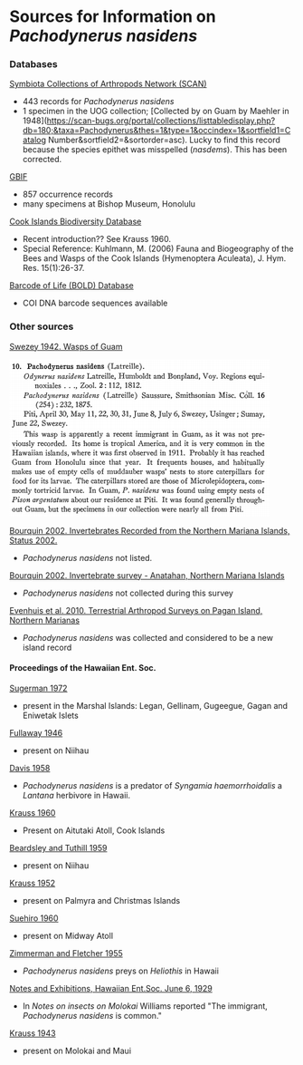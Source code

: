 # Sources for Information on *Pachodynerus nasidens*

### Databases

[Symbiota Collections of Arthropods Network (SCAN)](https://scan-bugs.org/portal/collections/list.php?taxa=Pachodynerus%20nasidens&thes=1&type=1&db=all&page=1)

* 443 records for *Pachodynerus nasidens*
* 1 specimen in the UOG collection; [Collected by on Guam by Maehler in 1948](https://scan-bugs.org/portal/collections/listtabledisplay.php?db=180;&taxa=Pachodynerus&thes=1&type=1&occindex=1&sortfield1=Catalog Number&sortfield2=&sortorder=asc). Lucky to find this record because the species epithet was misspelled (*nasdems*). This has been corrected.


[GBIF](https://www.gbif.org/occurrence/search?offset=120&q=Pachodynerus%20nasidens&taxon_key=1328213)

* 857 occurrence records
* many specimens at Bishop Museum, Honolulu

[Cook Islands Biodiversity Database](http://cookislands.bishopmuseum.org/results.asp?ebg=pachodynerus&Submit=Search&search=true)

* Recent introduction?? See Krauss 1960.
* Special Reference: Kuhlmann, M. (2006) Fauna and Biogeography of the Bees and Wasps of the Cook Islands (Hymenoptera Aculeata), J. Hym. Res. 15(1):26-37.

[Barcode of Life (BOLD) Database](http://barcodinglife.org/index.php/Taxbrowser_Taxonpage?taxon=Pachodynerus&searchTax=Search+Taxonomy)

* COI DNA barcode sequences available

### Other sources

[Swezey 1942. Wasps of Guam](http://hbs.bishopmuseum.org/pubs-online/pdf/b172p184-187.pdf)

![](pachodynerus.png)

[Bourquin 2002. Invertebrates Recorded from the Northern Mariana Islands, Status 2002.](https://apaseem.org/resources/files/Marianas_inverts_2002(2).doc)

* *Pachodynerus nasidens* not listed.


[Bourquin 2002. Invertebrate survey - Anatahan, Northern Mariana Islands](http://guaminsects.net/doc/misc/Bourquin2002%20Anatahan%20invert%20survey.doc)

* *Pachodynerus nasidens* not collected during this survey

[Evenhuis et al. 2010. Terrestrial Arthropod Surveys on Pagan Island, Northern Marianas](http://pbs.bishopmuseum.org/pdf/pagan-report.pdf)

* *Pachodynerus nasidens* was collected and considered to be a new island record


#### Proceedings of the Hawaiian Ent. Soc.

[Sugerman 1972](https://scholarspace.manoa.hawaii.edu/handle/10125/11013)
 
* present in the Marshal Islands: Legan, Gellinam, Gugeegue, Gagan and Eniwetak Islets

[Fullaway 1946](https://scholarspace.manoa.hawaii.edu/bitstream/10125/16155/1/PHES13_051-053.pdf)

* present on Niihau

[Davis 1958](https://scholarspace.manoa.hawaii.edu/bitstream/10125/10796/1/17_62-66.pdf)

* *Pachodynerus nasidens* is a predator of *Syngamia haemorrhoidalis* a *Lantana* herbivore in Hawaii.

[Krauss 1960](https://scholarspace.manoa.hawaii.edu/bitstream/10125/10833/1/17_415-418.pdf)

* Present on Aitutaki Atoll, Cook Islands

[Beardsley and Tuthill 1959](https://scholarspace.manoa.hawaii.edu/bitstream/10125/10795/1/17_56-61.pdf)

* present on Niihau

[Krauss 1952](https://scholarspace.manoa.hawaii.edu/bitstream/10125/14830/1/15%281%29_217-220.pdf)

* present on Palmyra and Christmas Islands

[Suehiro 1960](https://scholarspace.manoa.hawaii.edu/bitstream/10125/10821/1/17_289-298.pdf)

* present on Midway Atoll

[Zimmerman and Fletcher 1955](https://scholarspace.manoa.hawaii.edu/bitstream/10125/14890/1/16%281%29_170-176.pdf)

* *Pachodynerus nasidens* preys on *Heliothis* in Hawaii

[Notes and Exhibitions, Hawaiian Ent.Soc. June 6, 1929](https://scholarspace.manoa.hawaii.edu/bitstream/10125/15792/1/PHES07_331-366_Notes_Exhib_1929.pdf)

* In *Notes on insects on Molokai* Williams reported "The immigrant, *Pachodynerus nasidens* is common."

[Krauss 1943](https://scholarspace.manoa.hawaii.edu/bitstream/10125/16091/1/PHES12_081-094.pdf)

* present on Molokai and Maui



















